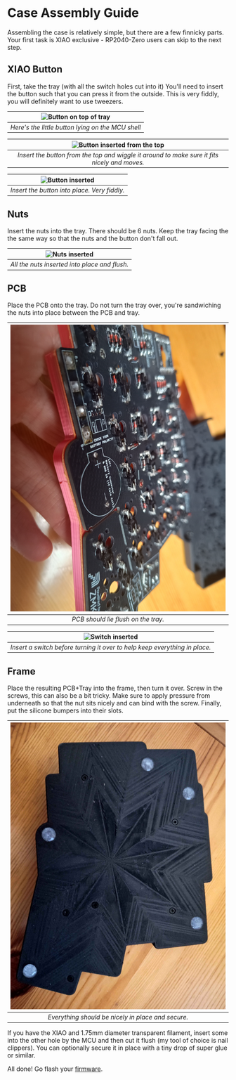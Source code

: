 # Case Assembly Guide

Assembling the case is relatively simple, but there are a few finnicky parts. Your first task is XIAO exclusive - RP2040-Zero users can skip to the next step.

## XIAO Button

First, take the tray (with all the switch holes cut into it) You'll need to insert the button such that you can press it from the outside. This is very fiddly, you will definitely want to use tweezers.

|![Button on top of tray](../../images/case-build-guide/case_button.jpg) |
| :--: |
| *Here's the little button lying on the MCU shell* |

|![Button inserted from the top](../../images/case-build-guide/case_button_fit_test.jpg) |
| :--: |
| *Insert the button from the top and wiggle it around to make sure it fits nicely and moves.* |

|![Button inserted](../../images/case-build-guide/case_button_fiddly.jpg) |
| :--: |
| *Insert the button into place. Very fiddly.* |

## Nuts

Insert the nuts into the tray. There should be 6 nuts. Keep the tray facing the the same way so that the nuts and the button don't fall out.

|![Nuts inserted](../../images/case-build-guide/case_nuts.jpg) |
| :--: |
| *All the nuts inserted into place and flush.* |

## PCB

Place the PCB onto the tray. Do not turn the tray over, you're sandwiching the nuts into place between the PCB and tray.

|![PCB inserted](../../images/case-build-guide/case_insert_pcb_flush.jpg) |
| :--: |
| *PCB should lie flush on the tray.* |

|![Switch inserted](../../images/case-build-guide/case_switch_structural_support.jpg) |
| :--: |
| *Insert a switch before turning it over to help keep everything in place.* |

## Frame

Place the resulting PCB+Tray into the frame, then turn it over. Screw in the screws, this can also be a bit tricky. Make sure to apply pressure from underneath so that the nut sits nicely and can bind with the screw. Finally, put the silicone bumpers into their slots.

|![Backside inserted](../../images/case-build-guide/case_back.jpg) |
| :--: |
| *Everything should be nicely in place and secure.* |

If you have the XIAO and 1.75mm diameter transparent filament, insert some into the other hole by the MCU and then cut it flush (my tool of choice is nail clippers). You can optionally secure it in place with a tiny drop of super glue or similar. 

All done! Go flash your [firmware](https://github.com/Nick-Munnich/zmk-apiaster-module).